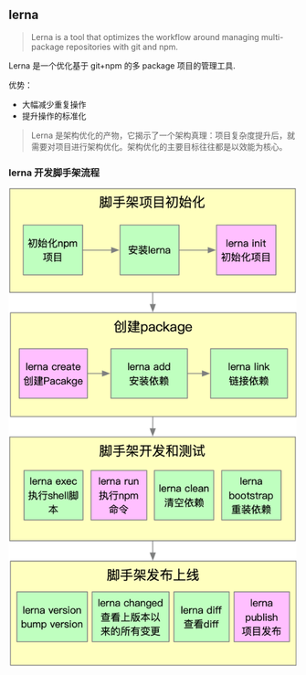 ## lerna

> Lerna is a tool that optimizes the workflow around managing multi-package repositories with git and npm.

Lerna 是一个优化基于 git+npm 的多 package 项目的管理工具.

优势：

+ 大幅减少重复操作
+ 提升操作的标准化

> Lerna 是架构优化的产物，它揭示了一个架构真理：项目复杂度提升后，就需要对项目进行架构优化。架构优化的主要目标往往都是以效能为核心。

### lerna 开发脚手架流程

![lerna 开发脚手架流程](./images/lerna_process.png)
